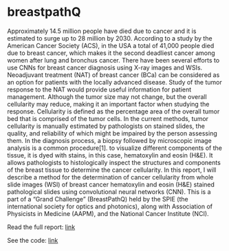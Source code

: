 # breastpathQ
 Approximately 14.5 million people have died due to cancer and it is estimated to surge up to 28 million by 2030. According to a study by the American Cancer Society (ACS), in the USA a total of 41,000 people died due to breast cancer, which makes it the second deadliest cancer among women after lung and bronchus cancer. There have been several efforts to use CNNs for breast cancer diagnosis using X-ray images and WSIs.
Neoadjuvant treatment (NAT) of breast cancer (BCa) can be considered as an option for patients with the locally advanced disease. Study of the tumor response to the NAT would provide useful information for patient management. Although the tumor size may not change, but the overall cellularity may reduce, making it an important factor when studying the response. Cellularity is defined as the percentage area of the overall tumor bed that is comprised of the tumor cells. In the current methods, tumor cellularity is manually estimated by pathologists on stained slides, the quality, and reliability of which might be impaired by the person assessing them.
In the diagnosis process, a biopsy followed by microscopic image analysis is a common procedure[1]. to visualize different components of the tissue, it is dyed with stains, in this case, hematoxylin and eosin (H&E). It allows pathologists to histologically inspect the structures and components of the breast tissue to determine the cancer cellularity.
In this report, I will describe a method for the determination of cancer cellularity from whole slide images (WSI) of breast cancer hematoxylin and eosin (H&E) stained pathological slides using convolutional neural networks (CNN). This is a part of a “Grand Challenge” (BreastPathQ) held by the SPIE (the international society for optics and photonics), along with Association of Physicists in Medicine (AAPM), and the National Cancer Institute (NCI).

Read the full report:  <a href="https://github.com/hmoghimifam/breastpathQ/blob/main/Final-Project-BreastPathQ.pdf">link</a> 

See the code: <a href="https://github.com/hmoghimifam/breastpathQ/blob/main/BreastPathQ.ipynbf">link</a>
